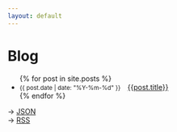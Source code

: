 ```yaml
---
layout: default
---
```

# Blog

<ul>
  {% for post in site.posts %}
    <li>
        <small><time datetime="{{ post.date }}">{{ post.date | date: "%Y-%m-%d" }}</time></small>&emsp;<a href="{{ post.url }}" title="{{ post.subtitle }}">{{post.title}}</a>
    </li>
  {% endfor %}
</ul>

→ [JSON](../feed.json)  
→ [RSS](../feed.xml)
